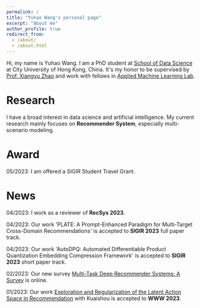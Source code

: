 ```yaml
---
permalink: /
title: "Yuhao Wang's personal page"
excerpt: "About me"
author_profile: true
redirect_from: 
  - /about/
  - /about.html
---
```


Hi, my name is Yuhao Wang. I am a PhD student at [School of Data Science](https://www.sdsc.cityu.edu.hk/) at City University of Hong Kong, China. It's my honor to be supervised by [Prof. Xiangyu Zhao](https://zhaoxyai.github.io/) and work with fellows in [Applied Machine Learning Lab](https://aml-cityu.github.io/).

Research
======

I have a broad interest in data science and artificial intelligence. 
My current research mainly focuses on **Recommender System**, especially multi-scenario modeling. 

Award
======
05/2023: I am offered a SIGIR Student Travel Grant.

News
======
04/2023: I work as a reviewer of **RecSys 2023**.

04/2023: Our work 'PLATE: A Prompt-Enhanced Paradigm for Multi-Target Cross-Domain Recommendations' is accepted to **SIGIR 2023** full paper track.

04/2023: Our work 'AutoDPQ: Automated Differentiable Product Quantization Embedding Compression Framework' is accepted to **SIGIR 2023** short paper track.

02/2023: Our new survey [Multi-Task Deep Recommender Systems: A Survey](http://arxiv.org/abs/2302.03525) is online.

01/2023: Our work [Exploration and Regularization of the Latent Action Space in Recommendation](https://arxiv.org/abs/2302.03431) with Kuaishou is accepted to **WWW 2023**.


<script type="text/javascript" id="clustrmaps" src="//cdn.clustrmaps.com/map_v2.js?d=ks1HHRx40JDqCQpww-aK6hlG-ujd51WX5oytEVIXeQs&cl=ffffff&w=a">

</script>
